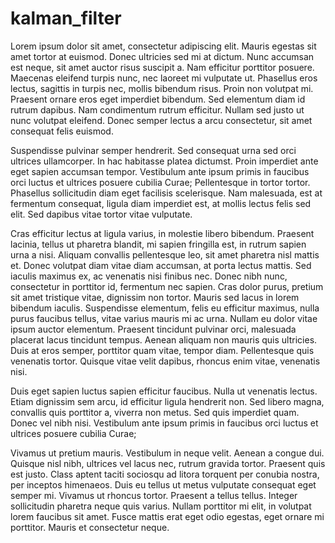 # kalman_filter

Lorem ipsum dolor sit amet, consectetur adipiscing elit. Mauris egestas sit amet tortor at euismod. Donec ultricies sed mi at dictum. Nunc accumsan est neque, sit amet auctor risus suscipit a. Nam efficitur porttitor posuere. Maecenas eleifend turpis nunc, nec laoreet mi vulputate ut. Phasellus eros lectus, sagittis in turpis nec, mollis bibendum risus. Proin non volutpat mi. Praesent ornare eros eget imperdiet bibendum. Sed elementum diam id rutrum dapibus. Nam condimentum rutrum efficitur. Nullam sed justo ut nunc volutpat eleifend. Donec semper lectus a arcu consectetur, sit amet consequat felis euismod.

Suspendisse pulvinar semper hendrerit. Sed consequat urna sed orci ultrices ullamcorper. In hac habitasse platea dictumst. Proin imperdiet ante eget sapien accumsan tempor. Vestibulum ante ipsum primis in faucibus orci luctus et ultrices posuere cubilia Curae; Pellentesque in tortor tortor. Phasellus sollicitudin diam eget facilisis scelerisque. Nam malesuada, est at fermentum consequat, ligula diam imperdiet est, at mollis lectus felis sed elit. Sed dapibus vitae tortor vitae vulputate.

Cras efficitur lectus at ligula varius, in molestie libero bibendum. Praesent lacinia, tellus ut pharetra blandit, mi sapien fringilla est, in rutrum sapien urna a nisi. Aliquam convallis pellentesque leo, sit amet pharetra nisl mattis et. Donec volutpat diam vitae diam accumsan, at porta lectus mattis. Sed iaculis maximus ex, ac venenatis nisi finibus nec. Donec nibh nunc, consectetur in porttitor id, fermentum nec sapien. Cras dolor purus, pretium sit amet tristique vitae, dignissim non tortor. Mauris sed lacus in lorem bibendum iaculis. Suspendisse elementum, felis eu efficitur maximus, nulla purus faucibus tellus, vitae varius mauris mi ac urna. Nullam eu dolor vitae ipsum auctor elementum. Praesent tincidunt pulvinar orci, malesuada placerat lacus tincidunt tempus. Aenean aliquam non mauris quis ultricies. Duis at eros semper, porttitor quam vitae, tempor diam. Pellentesque quis venenatis tortor. Quisque vitae velit dapibus, rhoncus enim vitae, venenatis nisi.

Duis eget sapien luctus sapien efficitur faucibus. Nulla ut venenatis lectus. Etiam dignissim sem arcu, id efficitur ligula hendrerit non. Sed libero magna, convallis quis porttitor a, viverra non metus. Sed quis imperdiet quam. Donec vel nibh nisi. Vestibulum ante ipsum primis in faucibus orci luctus et ultrices posuere cubilia Curae;

Vivamus ut pretium mauris. Vestibulum in neque velit. Aenean a congue dui. Quisque nisl nibh, ultrices vel lacus nec, rutrum gravida tortor. Praesent quis est justo. Class aptent taciti sociosqu ad litora torquent per conubia nostra, per inceptos himenaeos. Duis eu tellus ut metus vulputate consequat eget semper mi. Vivamus ut rhoncus tortor. Praesent a tellus tellus. Integer sollicitudin pharetra neque quis varius. Nullam porttitor mi elit, in volutpat lorem faucibus sit amet. Fusce mattis erat eget odio egestas, eget ornare mi porttitor. Mauris et consectetur neque. 
